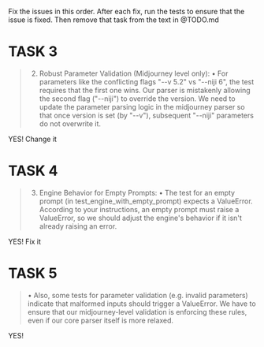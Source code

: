 Fix the issues in this order. After each fix, run the tests to ensure that the issue is fixed. Then remove that task from the text in @TODO.md 


# TASK 3

> 2. Robust Parameter Validation (Midjourney level only): • For parameters like the conflicting flags "--v 5.2" vs "--niji 6", the test requires that the first one wins. Our parser is mistakenly allowing the second flag ("--niji") to override the version. We need to update the parameter parsing logic in the midjourney parser so that once version is set (by "--v"), subsequent "--niji" parameters do not overwrite it.

YES! Change it

# TASK 4

> 3. Engine Behavior for Empty Prompts: • The test for an empty prompt (in test_engine_with_empty_prompt) expects a ValueError. According to your instructions, an empty prompt must raise a ValueError, so we should adjust the engine's behavior if it isn't already raising an error.

YES! Fix it

# TASK 5

> • Also, some tests for parameter validation (e.g. invalid parameters) indicate that malformed inputs should trigger a ValueError. We have to ensure that our midjourney-level validation is enforcing these rules, even if our core parser itself is more relaxed.

YES! 



